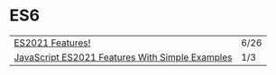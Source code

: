 # ES6

|  |  |
| :--- | :--- |
| [ES2021 Features!](https://h3manth.com/ES2021/) | 6/26 |
| [JavaScript ES2021 Features With Simple Examples](https://medium.com/better-programming/javascript-es2021-features-with-simple-examples-ada723b55355) | 1/3 |

